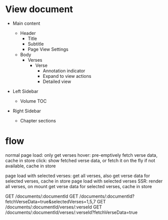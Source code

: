 # View document

- Main content
    - Header
        - Title
        - Subtitle
        - Page View Settings
    - Body
        - Verses
            - Verse
                - Annotation indicator
                - Expand to view actions
                - Detailed view
- Left Sidebar
    - Volume TOC

- Right Sidebar
    - Chapter sections


# flow

normal page load: only get verses
hover: pre-emptively fetch verse data, cache in store
click: show fetched verse data, or fetch it on the fly if not available, cache in store

page load with selected verses: get all verses, also get verse data for selected verses, cache in store
page load with selected verses SSR: render all verses, on mount get verse data for selected verses, cache in store

GET /documents/:documentId
GET /documents/:documentId?fetchVerseData=true&selectedVerses=1,5,7
GET /documents/:documentId/verses/:verseId
GET /documents/:documentId/verses/:verseId?fetchVerseData=true

